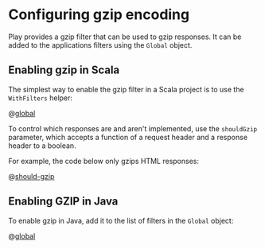 # Configuring gzip encoding

Play provides a gzip filter that can be used to gzip responses.  It can be added to the applications filters using the `Global` object.

## Enabling gzip in Scala

The simplest way to enable the gzip filter in a Scala project is to use the `WithFilters` helper:

@[global](code/GzipEncoding.scala)

To control which responses are and aren't implemented, use the `shouldGzip` parameter, which accepts a function of a request header and a response header to a boolean.

For example, the code below only gzips HTML responses:

@[should-gzip](code/GzipEncoding.scala)

## Enabling GZIP in Java

To enable gzip in Java, add it to the list of filters in the `Global` object:

@[global](code/detailedtopics/configuration/gzipencoding/Global.java)
